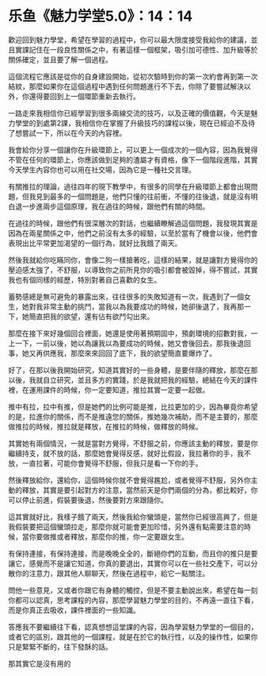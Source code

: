 # 乐鱼《魅力学堂5.0》：14：14

歡迎回到魅力學堂，希望在學習的過程中，你可以最大限度接受我給你的建議，並且實課記住在一段良性關係之中，有著這樣一個框架，吸引加可德性、加升級等於關係確定，並且要了解一個過程。

這個流程它應該是從你的自身建設開始，從初次驗時到你的第一次約會再到第一次結紋，那麼如果你在這個過程中遇到任何問題進行不下去，你除了要嘗試解決以外，你還得要回到上一個環節重新去執行。

一路走來我相信你已經學習到很多兩線交流的技巧，以及正確的價值觀，今天是魅力學堂的到處第2課，我相信你在掌握了升級技巧的課程以後，現在已經迫不及待了想嘗試一下，所以在今天的內容裡。

我會給你分享一個讓你在升級環節上，可以更上一個成次的一個內容，因為我覺得不管在任何的環節上，你應該做到足夠的渣屬才有資格，像下一個階段進階，其實今天學生內容你也可以用在社交場，因為它是一種社交言理。

有關推拉的理論，過往四年的現下教學中，有很多的同學在升級環節上都會出現問題，但我見到最多的一個問題是，他們只懂的往前衝，不懂的往後退，就是沒有明白退一步進兩步這個原理，我在過往的時候，跟他們有關的時間。

在過往的時候，跟他們有很深層次的對話，也繼續瞭解過這個問題，我發現其實是因為在兩星關係之中，他們之前沒有太多的經驗，以至於當有了機會以後，他們會表現出比平常更加渴望的一個行為，就好比我餓了兩天。

然後我就給你吃瞞同你，會像二狗一樣搶著吃，這樣的結果，就是讓對方覺得你的壓迫感太強了，不舒服，以導致你之前所見你的吸引都會被毀掉，得不嘗試，其實我也有個同樣的經歷，特別對著自己喜歡的女生。

蓄勢感總是無可避免的暴露出來，往往很多的失敗知道有一次，我遇到了一個女生，她對我非常主動的挑鬥，當我以為我要成功的時候，她卻後退了，我再那一下，她簡直把我的欲望，還有佔有欲鬥勾出來。

那麼在接下來好幾個回合裡面，她還是使用著預期固中，預劇環境的招數對我，一上一下，一前以後，她以為讓我以為要成功的時候，她又會後回去，那我後退回事，她又再供應我，那麼來來回回了底下，我的欲望簡直要爆炸了。

好了，在那以後我開始研究，知道其實好的一些身體，是要伴隨的釋放，那麼在那以後，我就自立研究，並且多方的實踐，於是我就把我的經驗，總結在今天的課件裡，在運用課件的時候，你一定要知道，推拉其實一定要一起做。

推中有拉，拉中有推，但是她們的比例可能是推，比拉更加的少，因為畢竟你希望的是，拉進你的關係，而不是推遠您的關係，推她幾次補助，而不是主要的，那麼做推拉的時候，推拉就是釋放，在推拉的時候，做釋放的時候。

其實她有兩個情況，一就是當對方覺得，不舒服之前，你應該主動的釋放，要是你繼續持支，就不放的話，那麼她會覺得反感，就好比假設，我拉著你的手，我不放，一直拉著，可能你會覺得不舒服，但我只是看一下你的手。

然後釋放給你，還給你，這個時候你就不會覺得尷尬，或者覺得不舒服，另外你主動的釋放，其實是要引起對方的注意，當然前天是你們兩個的分為，都比較好，你可以停止前進，假裝要後退，然後要對方來跟隨你。

這其實就好比，我樣子餓了兩天，然後我給你蠻頭是，當然你已經很高興了，但是我假裝要把這個蠻頭拉走，那麼你就可能會更加珍惜，另外還有點需要注意的時候，當你要做推或者釋放，那麼你的推，你一定要跟女生。

有保持連接，有保持連接，而是晚晚全全的，斷絕你們的互動，而且你的推只是要讓它，感覺而不是讓它知道，你真的要退出，其實你可以在一些社交產下，可以分散你的注意力，跟其他人聊聊天，然後在過程中，給它一點關注。

問他一些意見，又或者你跟它有身體的觸控，但是不要主動說出來，希望在每一刻你都可以認真，思考課程的內容，那麼學習魅力學堂的目的，不再遠一直往下看，而是你真正去吸收，課件裡面的一些知識。

答應我不要繼續往下看，認真想想這堂課的內容，因為學習魅力學堂的一個目的，或者它的區別，跟其他的一個課程，就是在於它的執行性，以及的操作性，如果你只是緊緊不斷的，往下發酥的話。

那其實它是沒有用的